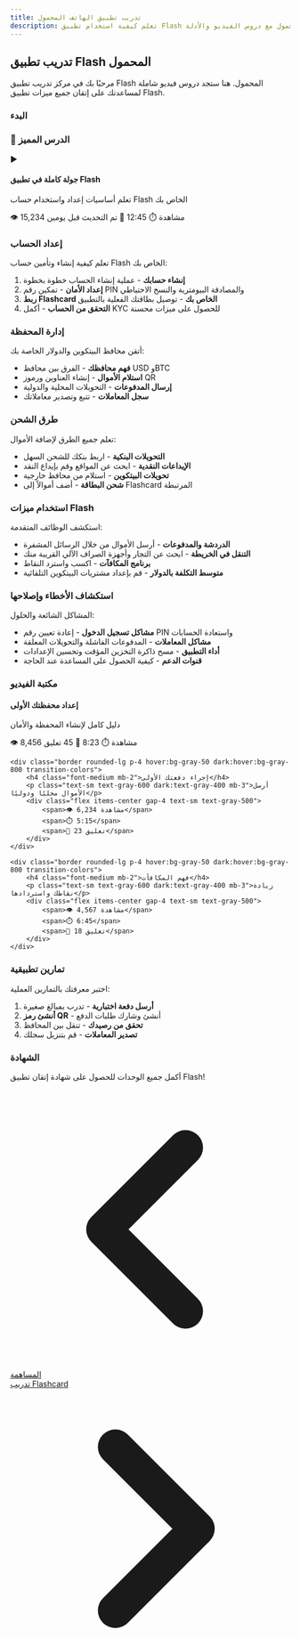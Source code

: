 ```yaml
---
title: تدريب تطبيق الهاتف المحمول
description: تعلم كيفية استخدام تطبيق Flash المحمول مع دروس الفيديو والأدلة
---
```


## تدريب تطبيق Flash المحمول

مرحبًا بك في مركز تدريب تطبيق Flash المحمول. هنا ستجد دروس فيديو شاملة لمساعدتك على إتقان جميع ميزات تطبيق Flash.

### البدء

<div class="bg-flash-accent/10 border border-flash-accent/20 rounded-lg p-6 mb-8">
    <h3 class="text-lg font-semibold mb-4">🎥 الدرس المميز</h3>
    <div class="aspect-video bg-black rounded-lg mb-4">
        <div class="w-full h-full flex items-center justify-center text-white">
            <span class="text-6xl">▶️</span>
        </div>
    </div>
    <h4 class="font-medium mb-2">جولة كاملة في تطبيق Flash</h4>
    <p class="text-sm text-gray-600 dark:text-gray-400 mb-3">تعلم أساسيات إعداد واستخدام حساب Flash الخاص بك</p>
    <div class="flex items-center gap-4 text-sm text-gray-500">
        <span>👁️ 15,234 مشاهدة</span>
        <span>⏱️ 12:45</span>
        <span>📅 تم التحديث قبل يومين</span>
    </div>
</div>

### إعداد الحساب

تعلم كيفية إنشاء وتأمين حساب Flash الخاص بك:

1. **إنشاء حسابك** - عملية إنشاء الحساب خطوة بخطوة
2. **إعداد الأمان** - تمكين رقم PIN والمصادقة البيومترية والنسخ الاحتياطي
3. **ربط Flashcard الخاص بك** - توصيل بطاقتك الفعلية بالتطبيق
4. **التحقق من الحساب** - أكمل KYC للحصول على ميزات محسنة

### إدارة المحفظة

أتقن محافظ البيتكوين والدولار الخاصة بك:

- **فهم محافظك** - الفرق بين محافظ USD وBTC
- **استلام الأموال** - إنشاء العناوين ورموز QR
- **إرسال المدفوعات** - التحويلات المحلية والدولية
- **سجل المعاملات** - تتبع وتصدير معاملاتك

### طرق الشحن

تعلم جميع الطرق لإضافة الأموال:

- **التحويلات البنكية** - اربط بنكك للشحن السهل
- **الإيداعات النقدية** - ابحث عن المواقع وقم بإيداع النقد
- **تحويلات البيتكوين** - استلام من محافظ خارجية
- **شحن البطاقة** - أضف أموالاً إلى Flashcard المرتبطة

### استخدام ميزات Flash

استكشف الوظائف المتقدمة:

- **الدردشة والمدفوعات** - أرسل الأموال من خلال الرسائل المشفرة
- **التنقل في الخريطة** - ابحث عن التجار وأجهزة الصراف الآلي القريبة منك
- **برنامج المكافآت** - اكسب واسترد النقاط
- **متوسط التكلفة بالدولار** - قم بإعداد مشتريات البيتكوين التلقائية

### استكشاف الأخطاء وإصلاحها

المشاكل الشائعة والحلول:

- **مشاكل تسجيل الدخول** - إعادة تعيين رقم PIN واستعادة الحسابات
- **مشاكل المعاملات** - المدفوعات الفاشلة والتحويلات المعلقة
- **أداء التطبيق** - مسح ذاكرة التخزين المؤقت وتحسين الإعدادات
- **قنوات الدعم** - كيفية الحصول على المساعدة عند الحاجة

### مكتبة الفيديو

<div class="grid gap-4 mt-8">
    <div class="border rounded-lg p-4 hover:bg-gray-50 dark:hover:bg-gray-800 transition-colors">
        <h4 class="font-medium mb-2">إعداد محفظتك الأولى</h4>
        <p class="text-sm text-gray-600 dark:text-gray-400 mb-3">دليل كامل لإنشاء المحفظة والأمان</p>
        <div class="flex items-center gap-4 text-sm text-gray-500">
            <span>👁️ 8,456 مشاهدة</span>
            <span>⏱️ 8:23</span>
            <span>💬 45 تعليق</span>
        </div>
    </div>
    
    <div class="border rounded-lg p-4 hover:bg-gray-50 dark:hover:bg-gray-800 transition-colors">
        <h4 class="font-medium mb-2">إجراء دفعتك الأولى</h4>
        <p class="text-sm text-gray-600 dark:text-gray-400 mb-3">أرسل الأموال محليًا ودوليًا</p>
        <div class="flex items-center gap-4 text-sm text-gray-500">
            <span>👁️ 6,234 مشاهدة</span>
            <span>⏱️ 5:15</span>
            <span>💬 23 تعليق</span>
        </div>
    </div>
    
    <div class="border rounded-lg p-4 hover:bg-gray-50 dark:hover:bg-gray-800 transition-colors">
        <h4 class="font-medium mb-2">فهم المكافآت</h4>
        <p class="text-sm text-gray-600 dark:text-gray-400 mb-3">زيادة نقاطك واستردادها</p>
        <div class="flex items-center gap-4 text-sm text-gray-500">
            <span>👁️ 4,567 مشاهدة</span>
            <span>⏱️ 6:45</span>
            <span>💬 18 تعليق</span>
        </div>
    </div>
</div>

### تمارين تطبيقية

اختبر معرفتك بالتمارين العملية:

1. **أرسل دفعة اختبارية** - تدرب بمبالغ صغيرة
2. **أنشئ رمز QR** - أنشئ وشارك طلبات الدفع
3. **تحقق من رصيدك** - تنقل بين المحافظ
4. **تصدير المعاملات** - قم بتنزيل سجلك

### الشهادة

أكمل جميع الوحدات للحصول على شهادة إتقان تطبيق Flash!

<!-- روابط التنقل -->
<div class="flex justify-between items-center mt-8 pt-4 border-t border-zinc-200 dark:border-zinc-700">
  <div class="w-1/3 text-left">
    <a href="../contribute" class="inline-flex items-center bg-purple-600 hover:bg-purple-700 text-white rounded-md transition-colors px-4 py-2 text-sm font-medium shadow-sm hover:shadow-md">
      <svg xmlns="http://www.w3.org/2000/svg" class="h-6 w-6 mr-2" fill="none" viewBox="0 0 24 24" stroke="currentColor">
        <path stroke-linecap="round" stroke-linejoin="round" stroke-width="3" d="M15 19l-7-7 7-7" />
      </svg>
      المساهمة
    </a>
  </div>
  <div class="w-1/3 text-center">
    <!-- محتوى مركزي اختياري -->
  </div>
  <div class="w-1/3 text-right">
    <a href="flashcard" class="inline-flex items-center bg-purple-600 hover:bg-purple-700 text-white rounded-md transition-colors px-4 py-2 text-sm font-medium shadow-sm hover:shadow-md">
      تدريب Flashcard
      <svg xmlns="http://www.w3.org/2000/svg" class="h-6 w-6 ml-2" fill="none" viewBox="0 0 24 24" stroke="currentColor">
        <path stroke-linecap="round" stroke-linejoin="round" stroke-width="3" d="M9 5l7 7-7 7" />
      </svg>
    </a>
  </div>
</div>